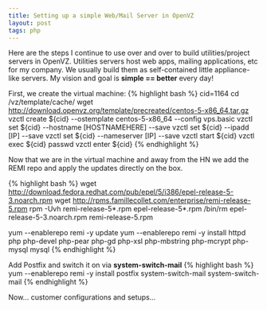 ```yaml
---
title: Setting up a simple Web/Mail Server in OpenVZ
layout: post
tags: php
---
```


Here are the steps I continue to use over and over to build utilities/project servers in OpenVZ.  Utilities servers host web apps, mailing applications, etc for my company.  We usually build them as self-contained little appliance-like servers.  My vision and goal is <strong>simple == better</strong> every day!

First, we create the virtual machine:
{% highlight bash %}
cid=1164
cd /vz/template/cache/
wget http://download.openvz.org/template/precreated/centos-5-x86_64.tar.gz
vzctl create ${cid} --ostemplate centos-5-x86_64 --config vps.basic
vzctl set ${cid} --hostname [HOSTNAMEHERE] --save
vzctl set ${cid} --ipadd [IP] --save
vzctl set ${cid} --nameserver [IP] --save
vzctl start ${cid}
vzctl exec ${cid} passwd
vzctl enter ${cid}
{% endhighlight %}

Now that we are in the virtual machine and away from the HN we add the REMI repo and apply the updates directly on the box.

{% highlight bash %}
wget http://download.fedora.redhat.com/pub/epel/5/i386/epel-release-5-3.noarch.rpm
wget http://rpms.famillecollet.com/enterprise/remi-release-5.rpm
rpm -Uvh remi-release-5*.rpm epel-release-5*.rpm
/bin/rm epel-release-5-3.noarch.rpm remi-release-5.rpm

yum --enablerepo remi -y update
yum --enablerepo remi -y install httpd php php-devel php-pear php-gd php-xsl php-mbstring php-mcrypt php-mysql mysql
{% endhighlight %}

Add Postfix and switch it on via <strong>system-switch-mail</strong>
{% highlight bash %}
yum --enablerepo remi -y install postfix system-switch-mail
system-switch-mail
{% endhighlight %}

Now... customer configurations and setups...